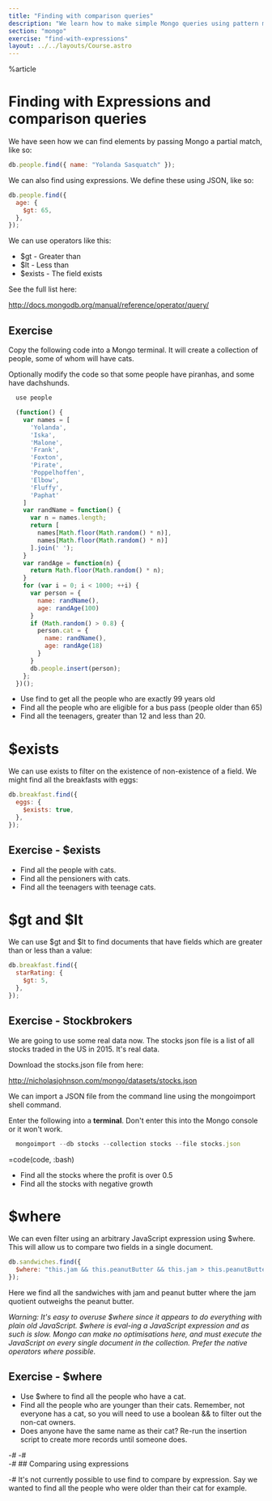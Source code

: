 ```yaml
---
title: "Finding with comparison queries"
description: "We learn how to make simple Mongo queries using pattern matching"
section: "mongo"
exercise: "find-with-expressions"
layout: ../../layouts/Course.astro
---
```


%article

# Finding with Expressions and comparison queries

We have seen how we can find elements by passing Mongo a partial match, like so:

```js
db.people.find({ name: "Yolanda Sasquatch" });
```

We can also find using expressions. We define these using JSON, like so:

```js
db.people.find({
  age: {
    $gt: 65,
  },
});
```

We can use operators like this:

- $gt - Greater than
- $lt - Less than
- $exists - The field exists

See the full list here:

<http://docs.mongodb.org/manual/reference/operator/query/>

## Exercise

Copy the following code into a Mongo terminal. It will create a collection of people, some of whom will have cats.

Optionally modify the code so that some people have piranhas, and some have dachshunds.

```js
  use people

  (function() {
    var names = [
      'Yolanda',
      'Iska',
      'Malone',
      'Frank',
      'Foxton',
      'Pirate',
      'Poppelhoffen',
      'Elbow',
      'Fluffy',
      'Paphat'
    ]
    var randName = function() {
      var n = names.length;
      return [
        names[Math.floor(Math.random() * n)],
        names[Math.floor(Math.random() * n)]
      ].join(' ');
    }
    var randAge = function(n) {
      return Math.floor(Math.random() * n);
    }
    for (var i = 0; i < 1000; ++i) {
      var person = {
        name: randName(),
        age: randAge(100)
      }
      if (Math.random() > 0.8) {
        person.cat = {
          name: randName(),
          age: randAge(18)
        }
      }
      db.people.insert(person);
    };
  })();
```

- Use find to get all the people who are exactly 99 years old
- Find all the people who are eligible for a bus pass (people older than 65)
- Find all the teenagers, greater than 12 and less than 20.

# $exists

We can use exists to filter on the existence of non-existence of a field. We might find all the breakfasts with eggs:

```js
db.breakfast.find({
  eggs: {
    $exists: true,
  },
});
```

## Exercise - $exists

- Find all the people with cats.
- Find all the pensioners with cats.
- Find all the teenagers with teenage cats.

# $gt and $lt

We can use $gt and $lt to find documents that have fields which are greater than or less than a value:

```js
db.breakfast.find({
  starRating: {
    $gt: 5,
  },
});
```

## Exercise - Stockbrokers

We are going to use some real data now. The stocks json file is a list of all stocks traded in the US in 2015. It's real data.

Download the stocks.json file from here:

<http://nicholasjohnson.com/mongo/datasets/stocks.json>

We can import a JSON file from the command line using the mongoimport shell command.

Enter the following into a **terminal**. Don't enter this into the Mongo console or it won't work.

```js
  mongoimport --db stocks --collection stocks --file stocks.json
```

=code(code, :bash)

- Find all the stocks where the profit is over 0.5
- Find all the stocks with negative growth

# $where

We can even filter using an arbitrary JavaScript expression using $where. This will allow us to compare two fields in a single document.

```js
db.sandwiches.find({
  $where: "this.jam && this.peanutButter && this.jam > this.peanutButter",
});
```

Here we find all the sandwiches with jam and peanut butter where the jam quotient outweighs the peanut butter.

_Warning: It's easy to overuse $where since it appears to do everything with plain old JavaScript. $where is eval-ing a JavaScript expression and as such is slow. Mongo can make no optimisations here, and must execute the JavaScript on every single document in the collection. Prefer the native operators where possible._

## Exercise - $where

- Use $where to find all the people who have a cat.
- Find all the people who are younger than their cats. Remember, not everyone has a cat, so you will need to use a boolean && to filter out the non-cat owners.
- Does anyone have the same name as their cat? Re-run the insertion script to create more records until someone does.

-#
-#  
-# ## Comparing using expressions

-# It's not currently possible to use find to compare by expression. Say we wanted to find all the people who were older than their cat for example.
